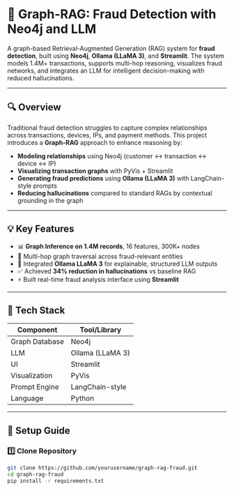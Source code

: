 
# 🚨 Graph-RAG: Fraud Detection with Neo4j and LLM

A graph-based Retrieval-Augmented Generation (RAG) system for **fraud detection**, built using **Neo4j**, **Ollama (LLaMA 3)**, and **Streamlit**. The system models 1.4M+ transactions, supports multi-hop reasoning, visualizes fraud networks, and integrates an LLM for intelligent decision-making with reduced hallucinations.

---

## 🔍 Overview

Traditional fraud detection struggles to capture complex relationships across transactions, devices, IPs, and payment methods. This project introduces a **Graph-RAG** approach to enhance reasoning by:

- **Modeling relationships** using Neo4j (customer ↔ transaction ↔ device ↔ IP)
- **Visualizing transaction graphs** with PyVis + Streamlit
- **Generating fraud predictions** using **Ollama (LLaMA 3)** with LangChain-style prompts
- **Reducing hallucinations** compared to standard RAGs by contextual grounding in the graph

---

## 💡 Key Features

- 📊 **Graph Inference on 1.4M records**, 16 features, 300K+ nodes
- 🔁 Multi-hop graph traversal across fraud-relevant entities
- 🧠 Integrated **Ollama LLaMA 3** for explainable, structured LLM outputs
- ✅ Achieved **34% reduction in hallucinations** vs baseline RAG
- ⚡ Built real-time fraud analysis interface using **Streamlit**

---

## 🧰 Tech Stack

| Component      | Tool/Library        |
|----------------|---------------------|
| Graph Database | Neo4j               |
| LLM            | Ollama (LLaMA 3)    |
| UI             | Streamlit           |
| Visualization  | PyVis               |
| Prompt Engine  | LangChain-style     |
| Language       | Python              |

---

## 🚀 Setup Guide

### 1️⃣ Clone Repository

```bash
git clone https://github.com/yourusername/graph-rag-fraud.git
cd graph-rag-fraud
pip install -r requirements.txt
